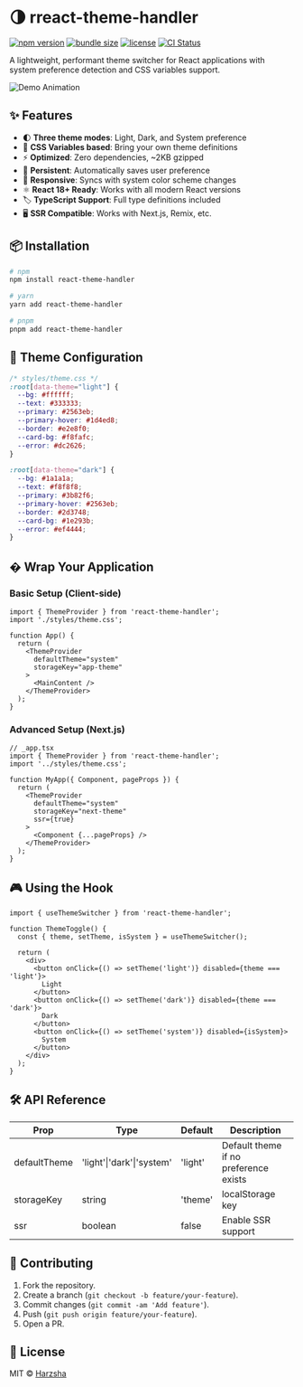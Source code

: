 # 🌗 rreact-theme-handler

[![npm version](https://img.shields.io/npm/v/react-theme-handler.svg?style=flat)](https://www.npmjs.com/package/react-theme-handler)
[![bundle size](https://img.shields.io/bundlephobia/minzip/react-theme-handler)](https://bundlephobia.com/package/react-theme-handler)
[![license](https://img.shields.io/npm/l/react-theme-handler)](https://github.com/Harzsha/react-theme-switcher/blob/main/LICENSE)
[![CI Status](https://github.com/yourusername/react-theme-handler/actions/workflows/ci.yml/badge.svg)](https://github.com/Harzsha/react-theme-switcher/actions)

A lightweight, performant theme switcher for React applications with system preference detection and CSS variables support.

![Demo Animation](https://raw.githubusercontent.com/yourusername/react-theme-handler/main/docs/demo.gif)

## ✨ Features

- 🌓 **Three theme modes**: Light, Dark, and System preference
- 🎨 **CSS Variables based**: Bring your own theme definitions
- ⚡ **Optimized**: Zero dependencies, ~2KB gzipped
- 💾 **Persistent**: Automatically saves user preference
- 📱 **Responsive**: Syncs with system color scheme changes
- ⚛️ **React 18+ Ready**: Works with all modern React versions
- 🏷 **TypeScript Support**: Full type definitions included
- 🖥 **SSR Compatible**: Works with Next.js, Remix, etc.

## 📦 Installation

```bash
# npm
npm install react-theme-handler

# yarn
yarn add react-theme-handler

# pnpm
pnpm add react-theme-handler
```

## 🎨 Theme Configuration

```css
/* styles/theme.css */
:root[data-theme="light"] {
  --bg: #ffffff;
  --text: #333333;
  --primary: #2563eb;
  --primary-hover: #1d4ed8;
  --border: #e2e8f0;
  --card-bg: #f8fafc;
  --error: #dc2626;
}

:root[data-theme="dark"] {
  --bg: #1a1a1a;
  --text: #f8f8f8;
  --primary: #3b82f6;
  --primary-hover: #2563eb;
  --border: #2d3748;
  --card-bg: #1e293b;
  --error: #ef4444;
}
```

## � Wrap Your Application

### Basic Setup (Client-side)

```tsx
import { ThemeProvider } from 'react-theme-handler';
import './styles/theme.css';

function App() {
  return (
    <ThemeProvider
      defaultTheme="system"
      storageKey="app-theme"
    >
      <MainContent />
    </ThemeProvider>
  );
}
```

### Advanced Setup (Next.js)

```tsx
// _app.tsx
import { ThemeProvider } from 'react-theme-handler';
import '../styles/theme.css';

function MyApp({ Component, pageProps }) {
  return (
    <ThemeProvider
      defaultTheme="system"
      storageKey="next-theme"
      ssr={true}
    >
      <Component {...pageProps} />
    </ThemeProvider>
  );
}
```

## 🎮 Using the Hook

```tsx
import { useThemeSwitcher } from 'react-theme-handler';

function ThemeToggle() {
  const { theme, setTheme, isSystem } = useThemeSwitcher();

  return (
    <div>
      <button onClick={() => setTheme('light')} disabled={theme === 'light'}>
        Light
      </button>
      <button onClick={() => setTheme('dark')} disabled={theme === 'dark'}>
        Dark
      </button>
      <button onClick={() => setTheme('system')} disabled={isSystem}>
        System
      </button>
    </div>
  );
}
```

## 🛠 API Reference

| Prop         | Type                | Default   | Description                                                                 |
|--------------|---------------------|-----------|-----------------------------------------------------------------------------|
| defaultTheme | 'light'\|'dark'\|'system' | 'light'   | Default theme if no preference exists                                      |
| storageKey   | string              | 'theme'   | localStorage key                                                           |
| ssr          | boolean             | false     | Enable SSR support                                                         |

## 🤝 Contributing
1. Fork the repository.  
2. Create a branch (`git checkout -b feature/your-feature`).  
3. Commit changes (`git commit -am 'Add feature'`).  
4. Push (`git push origin feature/your-feature`).  
5. Open a PR.

## 📜 License
MIT © [Harzsha](https://github.com/Harzsha)